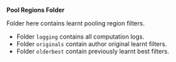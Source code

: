 **Pool Regions Folder**


Folder here contains learnt pooling region filters.

* Folder `logging` contains all computation logs.
* Folder `originals` contain author original learnt filters.
* Folder `olderbest` contain previously learnt best filters.

